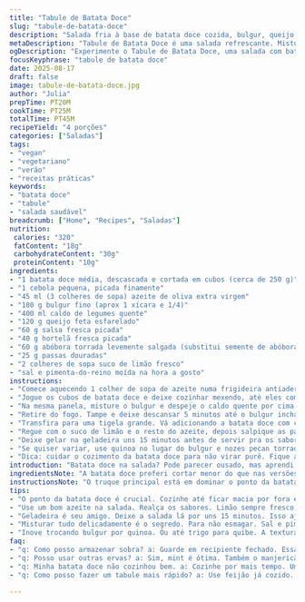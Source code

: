 ```yaml
---
title: "Tabule de Batata Doce"
slug: "tabule-de-batata-doce"
description: "Salada fria à base de batata doce cozida, bulgur, queijo feta, e ingredientes frescos como hortelã e salsinha, com toque de limão e sementes tostadas para textura. Versão com passas substituindo uvas passas comuns e abóbora no lugar das sementes de abóbora, trazendo uma cremosa crocância, aroma levemente adocicado e sabor refrescante. Receita fácil com cozimento parcial da batata doce antes de integrar os ingredientes, perfeita pra surpreender um almoço rápido porém sofisticado."
metaDescription: "Tabule de Batata Doce é uma salada refrescante. Mistura sabores que surpreendem o paladar. Perfeita para almoços leves e sofisticados."
ogDescription: "Experimente o Tabule de Batata Doce, uma salada com batata doce, bulgur e queijo feta. Uma combinação de sabores incrível."
focusKeyphrase: "tabule de batata doce"
date: 2025-08-17
draft: false
image: tabule-de-batata-doce.jpg
author: "Julia"
prepTime: PT20M
cookTime: PT25M
totalTime: PT45M
recipeYield: "4 porções"
categories: ["Saladas"]
tags:
- "vegan"
- "vegetariano"
- "verão"
- "receitas práticas"
keywords:
- "batata doce"
- "tabule"
- "salada saudável"
breadcrumb: ["Home", "Recipes", "Saladas"]
nutrition: 
 calories: "320"
 fatContent: "18g"
 carbohydrateContent: "30g"
 proteinContent: "10g"
ingredients:
- "1 batata doce média, descascada e cortada em cubos (cerca de 250 g)"
- "1 cebola pequena, picada finamente"
- "45 ml (3 colheres de sopa) azeite de oliva extra virgem"
- "180 g bulgur fino (aprox 1 xícara e 1/4)"
- "400 ml caldo de legumes quente"
- "120 g queijo feta esfarelado"
- "60 g salsa fresca picada"
- "40 g hortelã fresca picada"
- "60 g abóbora torrada levemente salgada (substitui semente de abóbora)"
- "25 g passas douradas"
- "2 colheres de sopa suco de limão fresco"
- "sal e pimenta-do-reino moída na hora a gosto"
instructions:
- "Comece aquecendo 1 colher de sopa de azeite numa frigideira antiaderente no fogo médio. Jogue a cebola picada e refogue até ficará translúcida, uns 3 minutos. O aroma deve abrir a cabeça, aquele cheiro levemente adocicado da cebola cozida."
- "Jogue os cubos de batata doce e deixe cozinhar mexendo, até eles começarem a amolecer mas ainda firmes, cerca de 8 a 10 minutos. Se precisar, pingue um pouco de água pra não grudar – não quer amassar, que fique com textura, pedaços reconhecíveis."
- "Na mesma panela, misture o bulgur e despeje o caldo quente por cima. Aumente o fogo até começar a ferver, ouça o chiado e bolhinhas. Assim que levantar fervura, tampe e diminua o fogo. Deixe cozinhar por uns 12 minutos, até o líquido ser quase todo absorvido. Não mexa muito, senão vira papa; o segredo é deixar o bulgur expandir gentilmente, que fique soltinho e úmido."
- "Retire do fogo. Tampe e deixe descansar 5 minutos até o bulgur inchar e os sabores assentarem. Depois solte tudo com um garfo, cuidado para não esmagar os grãos – a textura tem que estar leve, quase um tapete macio."
- "Transfira para uma tigela grande. Vá adicionando a batata doce com cebola, o queijo feta esmigalhado, e as ervas frescas. Misture delicadamente com colher de pau - nada de bater, pra manter pedaços inteiros e contraste de sabores."
- "Regue com o suco de limão e o resto do azeite, depois salpique as passas e a abóbora torrada. A abóbora vai dar aquele crunch diferente numa salada que geralmente é mais macia. Ajuste o sal e pimenta a gosto - o feta já traz salinidade, então cuidado pra não exagerar."
- "Deixe gelar na geladeira uns 15 minutos antes de servir pra os sabores se equilibrarem. Não ajeite com muita antecedência pois o bulgur pode ficar murcho. Acompanhe com iogurte natural ou um peito de frango assado bem temperado pra um contraste de temperaturas e texturas."
- "Se quiser variar, use quinoa no lugar do bulgur e nozes pecan torradas em vez da abóbora. Se não tiver passas, mandioquinha palha dá um toque crocante irresistível."
- "Dica: cuidar o cozimento da batata doce para não virar purê. Fique atento ao som de chiado com pouco vapor saindo da frigideira – sinal do ponto. Batata doce com cara, textura e sabor, não releitura de sopa."
introduction: "Batata doce na salada? Pode parecer ousado, mas aprendi que ela dá uma consistência e doçura natural que casa incrivelmente bem com a acidez do limão e a cremosidade do feta. Refogar a cebola lentamente traz uma doçura que equilibra as passas e as texturas que a abóbora torrada oferece. Essa salada virou coringa nas minhas reuniões de família, funciona como entrada leve ou acompanhamento substancioso. Sempre brinco que é uma mistura que surpreende o paladar, mostrando que o tabule pode ser reinventado usando ingredientes brasileiros, sem perder o frescor e vitalidade do prato original."
ingredientsNote: "A batata doce preferi cortar menor do que nas versões que vi porque facilita o cozimento uniforme e mantém textura firme. Substituir sementes de abóbora por pedaços de abóbora levemente tostados traz um conforto a mais, sabor que lembra norteariano do Brasil. Passas douradas dão um toque delicadamente doce, sem exagerar. O bulgur pode ser trocado por trigo para quibe ou mesmo quinoa, nesse caso a textura muda, mas mantém integração firme. Use um bom azeite pra realçar aromas e invista em ervas frescas; seca perde tudo, fica triste. Essa receita exige pouco sal, a feta cumpre com louvor seu papel salgado. Limão fresco é regra, refugo intenso de cebola ajuda no fundo. Caldo de legumes caseiro é diferencial, mas cubo potente salva no apuro."
instructionsNote: "O truque principal está em dominar o ponto da batata doce, não muita nem pouca, firme o suficiente pra manter identidade no prato final. Refogar a cebola devagar é primordial para seu dulçor ficar presente e não azedar o tabule. O cozimento do bulgur não pode virar mingau, por isso controlar fogo e descanso é vital; o vapor no fim garante hidratação, deixando textura única. Misturar tudo com cuidado evita esmagar ingredientes e a perda de crocância. Acrescentar as ervas frescas por último preserva aroma e cor vibrantes, essenciais para um tabule de cara bonita e sabor autêntico. Respeitar o tempo de gelar ajuda tudo a assentar, sem perder vivacidade. Ajustar sal e pimenta sempre no final pois o feta é temperado, controlar cuidadosamente evita salgar demais. Por fim, criar acompanhamentos que equilibrem quentinho e frio é forma de chamar para mesa e repetir o prato."
tips:
- "O ponto da batata doce é crucial. Cozinhe até ficar macia por fora e firme por dentro. Mexa a cebola até dourar levemente. O cheiro disso é único. Se a batata ficar mole, o prato vai perder a textura. Uma missão, né."
- "Use um bom azeite na salada. Realça os sabores. Limão sempre fresco, sem exagere, mas não esqueça. Se não tiver feta, experimente ricota mais salgada. O contraste deve continuar. O bulgur não pode virar mingau, controle o fogo. Se precisar, fique de olho."
- "Geladeira é seu amigo. Deixe a salada lá por uns 15 minutos. Isso ajuda os sabores a se encontrarem. Nada de fazer horas antes. O bulgur pode ficar murcho. Passas ou damascos dão um toque doce. Não tenha medo de experimentar."
- "Misturar tudo delicadamente é o segredo. Para não esmagar. Sal e pimenta sempre no final. O feta tá cheio de sal, pegue leve. Aproveite e use ervas frescas. O sabor fica incrível. Tem a cor vibrante que sua salada precisa."
- "Inove trocando bulgur por quinoa. Ou até trigo para quibe. A textura muda, mas fica boa. Se não tiver passas, coloque mandioca palha. Pode ser que surpreenda. A ideia é ter crocância junto da cremosidade. Não se esqueça de ajustar na hora."
faq:
- "q: Como posso armazenar sobra? a: Guarde em recipiente fechado. Essa salada aguenta. Mas, cuidado. O bulgur murcha. Se a temperatura subir, fica melhor. Mais fresco, menos macio."
- "q: Posso usar outras ervas? a: Sim, mint é ótima. Também o manjericão combina bem. Mas tire isso de peixe. Os sabores misturam. Não muito, um só pode brigar na receita."
- "q: Minha batata doce não cozinhou bem. a: Cozinhe por mais tempo. Uma pitada de sal na água ajuda. Mas, não a faça virar purê. O truque é ficar de olho."
- "q: Como posso fazer um tabule mais rápido? a: Use feijão já cozido. Isso corta tempo. Mas a ideia é dar futuro ao prato. Faça antes e deixe na geladeira com os temperos."

---
```

